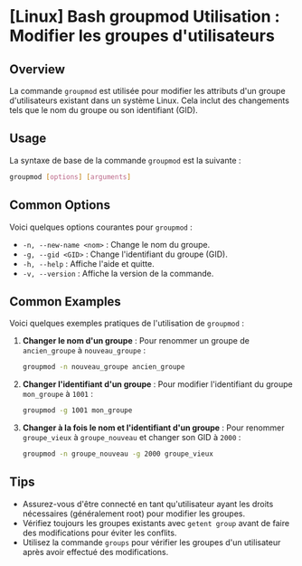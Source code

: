 # [Linux] Bash groupmod Utilisation : Modifier les groupes d'utilisateurs

## Overview
La commande `groupmod` est utilisée pour modifier les attributs d'un groupe d'utilisateurs existant dans un système Linux. Cela inclut des changements tels que le nom du groupe ou son identifiant (GID).

## Usage
La syntaxe de base de la commande `groupmod` est la suivante :

```bash
groupmod [options] [arguments]
```

## Common Options
Voici quelques options courantes pour `groupmod` :

- `-n, --new-name <nom>` : Change le nom du groupe.
- `-g, --gid <GID>` : Change l'identifiant du groupe (GID).
- `-h, --help` : Affiche l'aide et quitte.
- `-v, --version` : Affiche la version de la commande.

## Common Examples
Voici quelques exemples pratiques de l'utilisation de `groupmod` :

1. **Changer le nom d'un groupe** :
   Pour renommer un groupe de `ancien_groupe` à `nouveau_groupe` :
   ```bash
   groupmod -n nouveau_groupe ancien_groupe
   ```

2. **Changer l'identifiant d'un groupe** :
   Pour modifier l'identifiant du groupe `mon_groupe` à `1001` :
   ```bash
   groupmod -g 1001 mon_groupe
   ```

3. **Changer à la fois le nom et l'identifiant d'un groupe** :
   Pour renommer `groupe_vieux` à `groupe_nouveau` et changer son GID à `2000` :
   ```bash
   groupmod -n groupe_nouveau -g 2000 groupe_vieux
   ```

## Tips
- Assurez-vous d'être connecté en tant qu'utilisateur ayant les droits nécessaires (généralement root) pour modifier les groupes.
- Vérifiez toujours les groupes existants avec `getent group` avant de faire des modifications pour éviter les conflits.
- Utilisez la commande `groups` pour vérifier les groupes d'un utilisateur après avoir effectué des modifications.